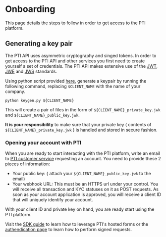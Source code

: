 # Onboarding

This page details the steps to follow in order to get access to the PTI platform. 


## Generating a key pair
The PTI API uses asymmetric cryptography and singed tokens.
In order to get access to the PTI API and other services you first need to create yourself a set of credentials.
The PTI API makes extensive use of the [JWT](https://tools.ietf.org/html/rfc7519), [JWE](https://datatracker.ietf.org/doc/rfc7516) and [JWS](https://tools.ietf.org/html/rfc7515) standards.


Using python script provided [here](../utils/keygen.py), generate a keypair by running the following command, replacing `$CLIENT_NAME` with the name of your company.
```shell
python keygen.py ${CLIENT_NAME}
```
This will create a pair of files in the form of `${CLIENT_NAME}_private_key.jwk` and `${CLIENT_NAME}_public_key.jwk`.

**It is your responsibility** to make sure that your private key ( contents of `${CLIENT_NAME}_private_key.jwk` ) is handled and stored in secure fashion.

### Opening your account with PTI

When you are ready to start interacting with the PTI platform, 
write an email to [PTI customer service](mailto:customerservice@provenancetech.io) requesting an account.
You need to provide these 2 pieces of information:
* Your public key: ( attach your `${CLIENT_NAME}_public_key.jwk` to the email)
* Your webhook URL: This must be an HTTPS url under your control. You will receive all transaction and KYC statuses on it as POST requests.
As soon as your account application is approved, you will receive a client ID that will uniquely identify your account.

With your client ID and private key on hand, you are ready start using the PTI platform.

Visit the [SDK guide](sdk.md) to learn how to leverage PTI's hosted forms or the [authendication page](auth.md) to learn how to perform signed requests.
